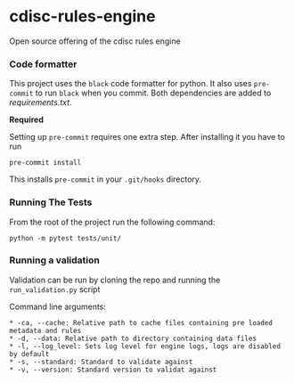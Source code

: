 # cdisc-rules-engine
Open source offering of the cdisc rules engine

### Code formatter
This project uses the `black` code formatter for python.
It also uses `pre-commit` to run `black` when you commit.
Both dependencies are added to *requirements.txt*.

**Required**

Setting up `pre-commit` requires one extra step. After installing it you have to run 

`pre-commit install`

This installs `pre-commit` in your `.git/hooks` directory.

### Running The Tests
From the root of the project run the following command:

`python -m pytest tests/unit/`
### Running a validation

Validation can be run by cloning the repo and running the `run_validation.py` script

Command line arguments:

```
* -ca, --cache: Relative path to cache files containing pre loaded metadata and rules
* -d, --data: Relative path to directory containing data files
* -l, --log_level: Sets log level for engine logs, logs are disabled by default
* -s, --standard: Standard to validate against
* -v, --version: Standard version to validat against
```